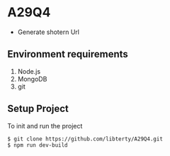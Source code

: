 # A29Q4

- Generate shotern Url

## Environment requirements
1. Node.js
2. MongoDB
3. git

## Setup Project

To init and run the project
```bash
$ git clone https://github.com/libterty/A29Q4.git
$ npm run dev-build
```